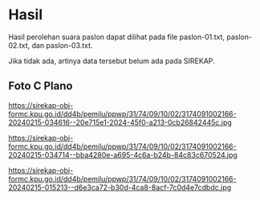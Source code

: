 # Hasil

Hasil perolehan suara paslon dapat dilihat pada file paslon-01.txt, paslon-02.txt, dan paslon-03.txt.

Jika tidak ada, artinya data tersebut belum ada pada SIREKAP.

## Foto C Plano

https://sirekap-obj-formc.kpu.go.id/dd4b/pemilu/ppwp/31/74/09/10/02/3174091002166-20240215-034616--20e715e1-2024-45f0-a213-0cb26842445c.jpg

https://sirekap-obj-formc.kpu.go.id/dd4b/pemilu/ppwp/31/74/09/10/02/3174091002166-20240215-034714--bba4280e-a695-4c6a-b24b-84c83c670524.jpg

https://sirekap-obj-formc.kpu.go.id/dd4b/pemilu/ppwp/31/74/09/10/02/3174091002166-20240215-015213--d6e3ca72-b30d-4ca8-8acf-7c0d4e7cdbdc.jpg
